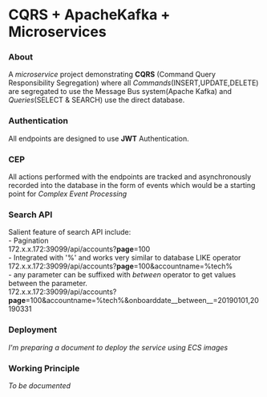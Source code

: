 # CQRS + ApacheKafka + Microservices<br>

### About
A _microservice_ project demonstrating **CQRS** (Command Query Responsibility Segregation) where all _Commands_(INSERT,UPDATE,DELETE) are segregated to use the Message Bus system(Apache Kafka) and _Queries_(SELECT & SEARCH) use the direct database.

### Authentication
All endpoints are designed to use **JWT** Authentication.

### CEP
All actions performed with the endpoints are tracked and asynchronously recorded into the database in the form of events which would be a starting point for _Complex Event Processing_

### Search API
Salient feature of search API include: <br>
    - Pagination <br>
    172.x.x.172:39099/api/accounts?__page__=100 <br>
    - Integrated with '%' and works very similar to database LIKE operator <br>
    172.x.x.172:39099/api/accounts?__page__=100&accountname=%tech% <br>
    - any parameter can be suffixed with _between_ operator to get values between the parameter. <br>
    172.x.x.172:39099/api/accounts?__page__=100&accountname=%tech%&onboarddate__between__=20190101,20190331 <br>


### Deployment
_I'm preparing a document to deploy the service using ECS images_

### Working Principle
_To be documented_